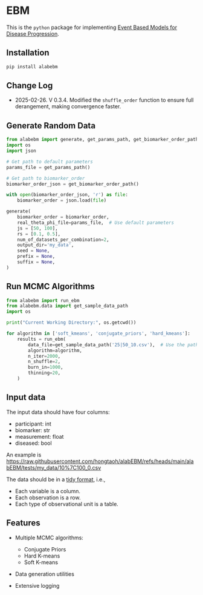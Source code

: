 # EBM 

This is the `python` package for implementing [Event Based Models for Disease Progression](https://ebmbook.vercel.app/). 

## Installation

```bash
pip install alabebm
```

## Change Log

- 2025-02-26. V 0.3.4. Modified the `shuffle_order` function to ensure full derangement, making convergence faster. 

## Generate Random Data

```py
from alabebm import generate, get_params_path, get_biomarker_order_path
import os
import json 

# Get path to default parameters
params_file = get_params_path()

# Get path to biomarker_order
biomarker_order_json = get_biomarker_order_path()

with open(biomarker_order_json, 'r') as file:
    biomarker_order = json.load(file)

generate(
    biomarker_order = biomarker_order,
    real_theta_phi_file=params_file,  # Use default parameters
    js = [50, 100],
    rs = [0.1, 0.5],
    num_of_datasets_per_combination=2,
    output_dir='my_data',
    seed = None,
    prefix = None,
    suffix = None,
)
```

## Run MCMC Algorithms 

```py
from alabebm import run_ebm
from alabebm.data import get_sample_data_path
import os

print("Current Working Directory:", os.getcwd())

for algorithm in ['soft_kmeans', 'conjugate_priors', 'hard_kmeans']:
    results = run_ebm(
        data_file=get_sample_data_path('25|50_10.csv'),  # Use the path helper
        algorithm=algorithm,
        n_iter=2000,
        n_shuffle=2,
        burn_in=1000,
        thinning=20,
    )
```

## Input data

The input data should have four columns:

- participant: int
- biomarker: str
- measurement: float
- diseased: bool 

An example is https://raw.githubusercontent.com/hongtaoh/alabEBM/refs/heads/main/alabEBM/tests/my_data/10%7C100_0.csv

The data should be in a [tidy format](https://vita.had.co.nz/papers/tidy-data.pdf), i.e.,

- Each variable is a column. 
- Each observation is a row. 
- Each type of observational unit is a table. 

## Features

- Multiple MCMC algorithms:
    - Conjugate Priors
    - Hard K-means
    - Soft K-means

- Data generation utilities
- Extensive logging


